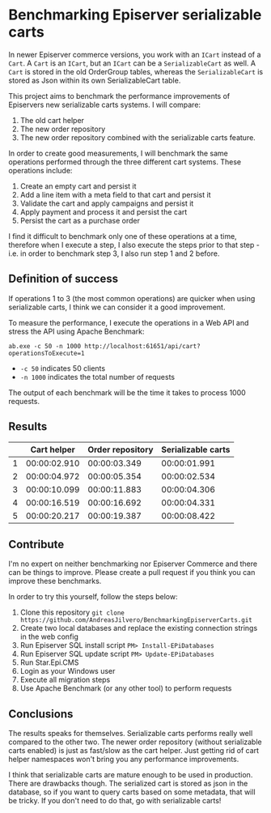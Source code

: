 # Benchmarking Episerver serializable carts #

In newer Episerver commerce versions, you work with an `ICart` instead of a `Cart`. A `Cart` is an `ICart`, but an `ICart` can be a `SerializableCart` as well. A `Cart` is stored in the old OrderGroup tables, whereas the `SerializableCart` is stored as Json within its own SerializableCart table.

This project aims to benchmark the performance improvements of Episervers new serializable carts systems. I will compare:

1. The old cart helper
2. The new order repository
3. The new order repository combined with the serializable carts feature.

In order to create good measurements, I will benchmark the same operations performed through the three different cart systems. These operations include:

1. Create an empty cart and persist it
2. Add a line item with a meta field to that cart and persist it
3. Validate the cart and apply campaigns and persist it
4. Apply payment and process it and persist the cart
5. Persist the cart as a purchase order

I find it difficult to benchmark only one of these operations at a time, therefore when I execute a step, I also execute the steps prior to that step - i.e. in order to benchmark step 3, I also run step 1 and 2 before.

## Definition of success ##

If operations 1 to 3 (the most common operations) are quicker when using serializable carts, I think we can consider it a good improvement.

To measure the performance, I execute the operations in a Web API and stress the API using Apache Benchmark:

`ab.exe -c 50 -n 1000 http://localhost:61651/api/cart?operationsToExecute=1`

* `-c 50` indicates 50 clients
* `-n 1000` indicates the total number of requests

The output of each benchmark will be the time it takes to process 1000 requests. 

## Results ##

|  | Cart helper | Order repository | Serializable carts |
|-----|---|---|---|
| 1 | 00:00:02.910 | 00:00:03.349 | 00:00:01.991 |
| 2 | 00:00:04.972 | 00:00:05.354 | 00:00:02.534 |
| 3 | 00:00:10.099 | 00:00:11.883 | 00:00:04.306 |
| 4 | 00:00:16.519 | 00:00:16.692 | 00:00:04.331 |
| 5 | 00:00:20.217 | 00:00:19.387 | 00:00:08.422 |

## Contribute ##

I'm no expert on neither benchmarking nor Episerver Commerce and there can be things to improve. Please create a pull request if you think you can improve these benchmarks.

In order to try this yourself, follow the steps below:

1. Clone this repository `git clone https://github.com/AndreasJilvero/BenchmarkingEpiserverCarts.git`
2. Create two local databases and replace the existing connection strings in the web config
3. Run Episerver SQL install script `PM> Install-EPiDatabases`
4. Run Episerver SQL update script `PM> Update-EPiDatabases`
5. Run Star.Epi.CMS
6. Login as your Windows user
7. Execute all migration steps 
8. Use Apache Benchmark (or any other tool) to perform requests

## Conclusions ##

The results speaks for themselves. Serializable carts performs really well compared to the other two. The newer order repository (without serializable carts enabled) is just as fast/slow as the cart helper. Just getting rid of cart helper namespaces won't bring you any performance improvements.

I think that serializable carts are mature enough to be used in production. There are drawbacks though. The serialized cart is stored as json in the database, so if you want to query carts based on some metadata, that will be tricky. If you don't need to do that, go with serializable carts!